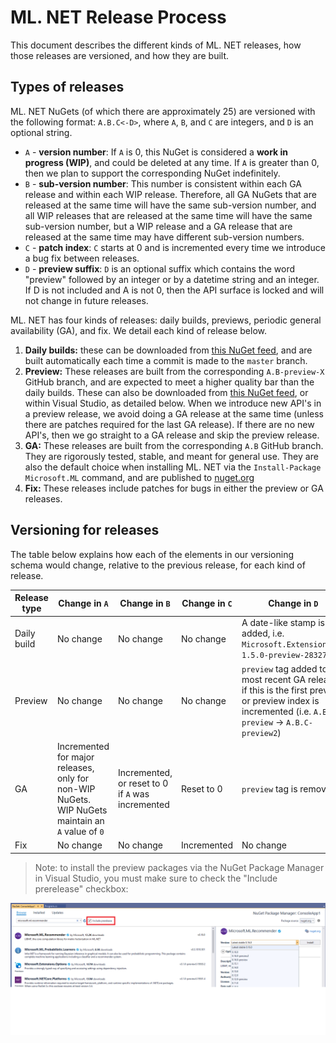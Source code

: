 ML. NET Release Process
======================

This document describes the different kinds of ML. NET releases, how those releases are versioned, and how they are built.

Types of releases
--------------------

ML. NET NuGets (of which there are 
approximately 25) are versioned with the following format: `A.B.C<-D>`, where `A`, `B`, and `C` are integers, and `D` is an optional string.

- `A` - **version number**: If `A` is 0, this NuGet is considered a **work in progress (WIP)**, and could be deleted at any time. If `A` is greater than 0, then we plan to support the corresponding NuGet indefinitely.
- `B` - **sub-version number**: This number is consistent within each GA release and within each WIP release. Therefore, all GA NuGets that are released at the same time will have the same sub-version number, and all WIP releases that are released at the same time will have the same sub-version number, but a WIP release and a GA release that are released at the same time may have different sub-version numbers.
- `C` - **patch index**: `C` starts at 0 and is incremented every time we introduce a bug fix between releases.
- `D` - **preview suffix**: `D` is an optional suffix which contains the word "preview" followed by an integer or by a datetime string and an integer. If D is not included and A is not 0, then the API surface is locked and will not change in future releases.

ML. NET has four kinds of releases: daily builds, previews, periodic general availability (GA), and fix. We detail each kind of release below.

1. **Daily builds:** these can be downloaded from [this NuGet feed](https://dev.azure.com/dnceng/public/_packaging?_a=feed&feed=MachineLearning), and are built automatically each time a commit is made to the `master` branch.
1. **Preview:** These releases are built from the corresponding `A.B-preview-X` GitHub branch, and are expected to meet a higher quality bar than the daily builds. These can also be downloaded from [this NuGet feed](https://dev.azure.com/dnceng/public/_packaging?_a=feed&feed=MachineLearning), or within Visual Studio, as detailed below. When we introduce new API's in a preview release, we avoid doing a GA release at the same time (unless there are patches required for the last GA release). If there are no new API's, then we go straight to a GA release and skip the preview release.
1. **GA:** These releases are built from the corresponding `A.B` GitHub branch. They are rigorously tested, stable, and meant for general use. They are also the default choice when installing ML. NET via the `Install-Package Microsoft.ML` command, and are published to [nuget.org](https://www.nuget.org/packages/Microsoft.ML/)
1. **Fix:** These releases include patches for bugs in either the preview or GA releases.

Versioning for releases
--------------------

The table below explains how each of the elements in our versioning schema would change, relative to the previous release, for each kind of release.

| Release type | Change in `A` | Change in `B` | Change in `C` | Change in `D` |
| -------------|-------------|-------------|-------------|-------------|
| Daily build | No change   | No change   | No change   | A date-like stamp is added, i.e. `Microsoft.Extensions.ML 1.5.0-preview-28327-2`   |
| Preview | No change | No change   | No change   | `preview` tag added to the most recent GA release, if this is the first preview, or preview index is incremented (i.e. `A.B.C-preview` -> `A.B.C-preview2`) |
| GA | Incremented for major releases, only for non-WIP NuGets. WIP NuGets maintain an `A` value of `0` | Incremented, or reset to 0 if `A` was incremented | Reset to 0 | `preview` tag is removed |
| Fix | No change | No change | Incremented | No change

> Note: to install the preview packages via the NuGet Package Manager in Visual Studio, you must make sure to check the "Include prerelease" checkbox:

![include-prerelease](../images/include-prerelease.png)
